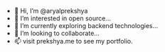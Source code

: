 - 👋 Hi, I’m @aryalprekshya
- 👀 I’m interested in open source...
- 🌱 I’m currently exploring backend technologies...
- 💞️ I’m looking to collaborate...
- 📫 visit prekshya.me to see my portfolio.

<!---
aryalprekshya/aryalprekshya is a ✨ special ✨ repository because its `README.md` (this file) appears on your GitHub profile.
You can click the Preview link to take a look at your changes.
--->
